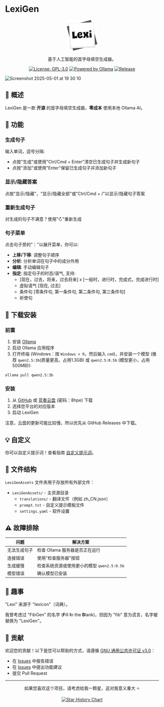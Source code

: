 # LexiGen

<div align="center">

![LexiGen Logo](https://raw.githubusercontent.com/gitmichaelqiu/LexiGen/refs/heads/main/icons/Lexi.png)

基于人工智能的首字母填空生成器。

[![License: GPL-3.0](https://img.shields.io/badge/License-GPL%203.0-blue.svg)](https://github.com/gitmichaelqiu/LexiGen/blob/main/LICENSE)
[![Powered by Ollama](https://img.shields.io/badge/Powered%20by-Ollama-orange)](https://ollama.com)
[![Release](https://img.shields.io/github/v/release/gitmichaelqiu/LexiGen?color=green)](https://github.com/gitmichaelqiu/LexiGen/releases/)

</div>


<img width="1318" alt="Screenshot 2025-05-01 at 19 30 10" src="https://github.com/user-attachments/assets/c293c99e-0d28-41b3-bbfa-13102c44f6e8" />


## 🎯 概述

LexiGen 是一款 **开源** 的首字母填空生成器，**零成本** 使用本地 Ollama AI。

## 🤩 功能

### 生成句子

输入单词，逗号分隔:

- 点按"生成"或使用"Ctrl/Cmd + Enter"清空已生成句子并生成新句子
- 点按"添加"或使用"Enter"保留已生成句子并添加新句子

### 显示/隐藏答案

点按"显示/隐藏"，"显示/隐藏全部"或"Ctrl/Cmd + /"以显示/隐藏句子答案

### 重新生成句子

对生成的句子不满意？使用"↻"重新生成

### 句子菜单

点击句子旁的"⋮"以展开菜单，你可以:

- **上移/下移**: 调整句子顺序
- **分析**: 分析单词在句子中的成分作用
- **编辑**: 手动编辑句子
- **指定**: 指定句子的时态/语气, 支持:
  - [现在，过去，将来，过去将来] x [一般时，进行时，完成式，完成进行时]
  - 虚拟语气 [现在, 过去]
  - 条件句 [零条件句, 第一条件句, 第二条件句, 第三条件句]
  - 祈使句

## 🚀 下载安装

### 前置

1. 安装 [Ollama](https://ollama.com)
2. 启动 Ollama 应用程序
3. 打开终端 (Windows：按 `Windows + R`，然后输入 `cmd`)，并安装一个模型 (推荐 `qwen2.5:3b`(质量更高，占用1.3GB) 或 `qwen2.5:0.5b` (模型更小，占用500MB)):

  ```bash
  ollama pull qwen2.5:3b
  ```

### 安装

1. 从 [GitHub](https://github.com/gitmichaelqiu/LexiGen/releases/) 或 [蓝奏云盘](https://wwtm.lanzouq.com/b00uyomyxe) (密码：8hpe) 下载
2. 选择您平台的对应版本
3. 启动 LexiGen

注意，云盘的更新可能比较慢，所以优先从 GitHub Releases 中下载。

## 💡 自定义

你可以自定义提示词！查看指南 [自定义提示词](https://gitmichaelqiu.github.io/my-projects/lexigen/customize-prompts-zh/)。

## 📂 文件结构

`LexiGenAssets` 文件夹用于存放所有外部文件：

- `LexiGenAssets/` - 主资源目录
  - `translations/` - 翻译文件（例如 zh_CN.json）
  - `prompt.txt` - 自定义提示模板文件
  - `settings.yaml` - 软件设置

## ⚠️ 故障排除

| 问题 | 解决方案 |
|-------|----------|
| 无法生成句子 | 检查 Ollama 服务器是否正在运行 |
| 连接错误 | 使用"检查服务器"按钮 |
| 生成缓慢 | 检查系统资源或使用更小的模型 `qwen2.5:0.5b` |
| 模型错误 | 确认模型已安装 |

## 🤫 趣事

"Lexi" 来源于 "lexicon"（词典）。

我曾考虑过 "FibGen" 的名字 (**F**ill **I**n the **B**lank)，但因为 "fib" 意为谎言，名字被替换为 "LexiGen"。

## 🤝 贡献

欢迎您的贡献！以下是您可以帮助的方式，请遵循 [GNU 通用公共许可证 v3.0](LICENSE)：

- 在 [Issues](https://github.com/gitmichaelqiu/LexiGen/issues) 中报告错误
- 在 [Issues](https://github.com/gitmichaelqiu/LexiGen/issues) 中提出功能建议
- 提交 Pull Request

---

<div align="center">

如果您喜欢这个项目，请考虑给我一颗星，这对我意义重大 ⭐️

[![Star History Chart](https://api.star-history.com/svg?repos=gitmichaelqiu/LexiGen&type=Date)](https://star-history.com/#gitmichaelqiu/LexiGen&Date)

</div>
